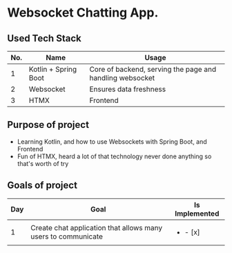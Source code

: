 # Websocket Chatting App.

## Used Tech Stack
| No. | Name                 | Usage                                                    |
|-----|----------------------|----------------------------------------------------------|
| 1   | Kotlin + Spring Boot | Core of backend, serving the page and handling websocket |
| 2   | Websocket            | Ensures data freshness                                   |
| 3   | HTMX                 | Frontend                                                 |

## Purpose of project 

* Learning Kotlin, and how to use Websockets with Spring Boot, and Frontend
* Fun of HTMX, heard a lot of that technology never done anything so that's worth of try

## Goals of project
 | Day | Goal                                                          | Is Implemented           |
 |-----|---------------------------------------------------------------|--------------------------|
| 1   | Create chat application that allows many users to communicate | <ul><li>- [x] </li></ul> |